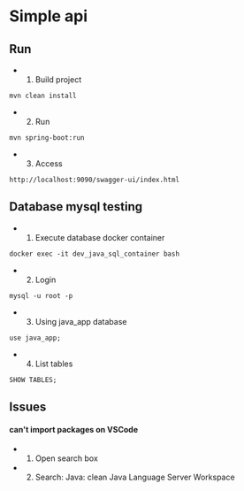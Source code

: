 # Simple api

## Run

-   1. Build project

```shell
mvn clean install
```

-   2. Run

```shell
mvn spring-boot:run
```

-   3. Access

```shell
http://localhost:9090/swagger-ui/index.html
```

## Database mysql testing

-   1. Execute database docker container

```shell
docker exec -it dev_java_sql_container bash
```

-   2. Login

```shell
mysql -u root -p
```

-   3. Using java_app database

```shell
use java_app;
```

-   4. List tables

```shell
SHOW TABLES;
```

## Issues

#### can't import packages on VSCode

-   1. Open search box
-   2. Search: Java: clean Java Language Server Workspace
